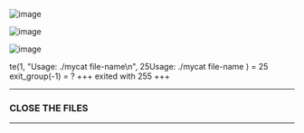 ![image](https://github.com/user-attachments/assets/2557e8e8-ec05-49e8-9253-3eb8e1d95c4a)


![image](https://github.com/user-attachments/assets/2e84d73c-0256-4bf0-992c-de8b7d14a85e)





![image](https://github.com/user-attachments/assets/ed530c32-93e4-43b2-a51e-06580b2d6717)




te(1, "Usage: ./mycat file-name\n", 25Usage: ./mycat file-name
) = 25
exit_group(-1)                          = ?
+++ exited with 255 +++













-------------------------------------------


### CLOSE THE FILES


------------------------------------------------


